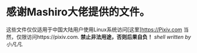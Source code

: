 # 感谢Mashiro大佬提供的文件。
这些文件仅仅适用于中国大陆用户使用Linux系统访问[这里]https://Pixiv.com 
当然，仅限访问https://pixiv.com.
**禁止非法用途，否则后果自负！**
*shell written by 小凡凡.*

